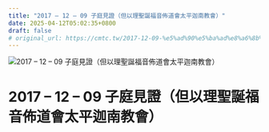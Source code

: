 ```yaml
---
title: "2017 – 12 – 09 子庭見證（但以理聖誕福音佈道會太平迦南教會）"
date: 2025-04-12T05:02:35+0800
draft: false
# original_url: https://cmtc.tw/2017-12-09-%e5%ad%90%e5%ba%ad%e8%a6%8b%e8%ad%89%ef%bc%88%e4%bd%86%e4%bb%a5%e7%90%86%e8%81%96%e8%aa%95%e7%a6%8f%e9%9f%b3%e4%bd%88%e9%81%93%e6%9c%83%e5%a4%aa%e5%b9%b3%e8%bf%a6%e5%8d%97%e6%95%99
---
```


![2017 – 12 – 09 子庭見證（但以理聖誕福音佈道會太平迦南教會）](/images/siQNvBEHInwgWRj.png "2017 – 12 – 09 子庭見證（但以理聖誕福音佈道會太平迦南教會）")

# 2017 – 12 – 09 子庭見證（但以理聖誕福音佈道會太平迦南教會）
